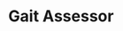 ---
title: 'Gait Assessor'
type: 'academic project'
affiliation: 'McMaster University'
images: ["GaitAssessor1","GaitAssessor3","GaitAssessor2"]
imageHeight: 300px
skills: ['CPP', 'Arduino', 'MATLAB', 'Data Processing and Analysis', 'UI/UX', 'Signal Processing', 'Research']
videoLink:  "https://www.youtube.com/watch?v=ocvgvfC_OX0"
github: "https://github.com/Norange01/GaitAssessor"
links: []
linkTitles: []
linkTypes: []
description:
---